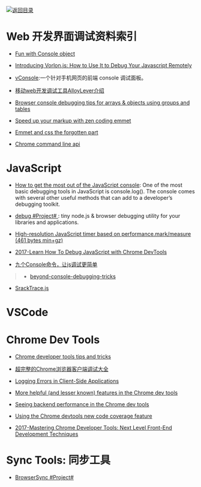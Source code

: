[![返回目录](https://parg.co/UGo)](https://parg.co/b4z) 
 


# Web 开发界面调试资料索引

- [Fun with Console object](https://dev.to/duchienvuong/fun-with-console-object)

- [Introducing Vorlon.js: How to Use It to Debug Your Javascript Remotely](https://www.sitepoint.com/introducing-vorlon-js-use-debug-javascript-remotely/)

-  [vConsole](https://github.com/WechatFE/vConsole):一个针对手机网页的前端 console 调试面板。

- [移动web开发调试工具AlloyLever介绍](http://www.cnblogs.com/iamzhanglei/p/5477500.html?utm_source=tuicool&utm_medium=referral)

- [Browser console debugging tips for arrays & objects using groups and tables](https://medium.com/@brocco/browser-console-debugging-tips-for-arrays-objects-using-groups-and-tables-60b001316d8a#.5p4bh84px)

- [Speed up your markup with zen coding emmet](https://raygun.com/blog/2015/03/speed-up-your-markup-with-zen-coding-emmet/)
- [Emmet and css the forgotten part](https://raygun.com/blog/2015/04/emmet-and-css-the-forgotten-part/)
- [Chrome command line api](https://developer.chrome.com/devtools/docs/commandline-api)


# JavaScript

- [How to get the most out of the JavaScript console](https://parg.co/b9o): One of the most basic debugging tools in JavaScript is console.log(). The console comes with several other useful methods that can add to a developer’s debugging toolkit.

- [debug #Project# ](https://github.com/visionmedia/debug): tiny node.js & browser debugging utility for your libraries and applications.

- [High-resolution JavaScript timer based on performance.mark/measure (461 bytes min+gz)](https://github.com/nolanlawson/marky) 

- [2017-Learn How To Debug JavaScript with Chrome DevTools](https://parg.co/bDf)

- [九个Console命令，让js调试更简单](http://www.ido321.com/677.html?utm_source=tuicool&utm_medium=referral)
> - [beyond-console-debugging-tricks](https://medium.com/outsystems-experts/beyond-console-debugging-tricks-f7d0d7f5df4#.zd88ml8sz)

- [SrackTrace.js](https://www.stacktracejs.com/)

# VSCode


# Chrome Dev Tools

- [Chrome developer tools tips and tricks](https://developer.chrome.com/devtools/docs/tips-and-tricks)

- [超完整的Chrome浏览器客户端调试大全](http://www.igeekbar.com/igeekbar/post/156.htm)

- [Logging Errors in Client-Side Applications](https://www.sitepoint.com/logging-errors-client-side-apps/)

- [More helpful (and lesser known) features in the Chrome dev tools](https://blog.logrocket.com/making-the-most-of-the-chrome-developer-tools-8cac9a206979) 

- [Seeing backend performance in the Chrome dev tools](https://blog.logrocket.com/visualizing-backend-performance-in-the-chrome-devtools-bb6fd232540)

- [Using the Chrome devtools new code coverage feature](https://parg.co/b4p)

- [2017-Mastering Chrome Developer Tools: Next Level Front-End Development Techniques](https://parg.co/b2T)



# Sync Tools: 同步工具



- [BrowserSync #Project# ](https://browsersync.io/)




